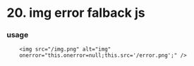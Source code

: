 # 20. img error falback js

### usage
```code
    <img src="/img.png" alt="img" 
    onerror="this.onerror=null;this.src='/error.png';" />
```
